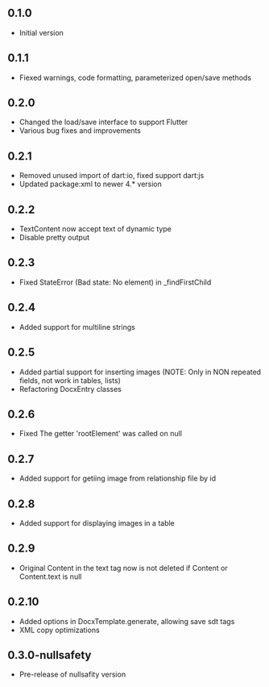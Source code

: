 ## 0.1.0
- Initial version

## 0.1.1
- Fiexed warnings, code formatting, parameterized open/save methods

## 0.2.0
- Сhanged the load/save interface to support Flutter
- Various bug fixes and improvements

## 0.2.1
- Removed unused import of dart:io, fixed support dart:js
- Updated package:xml to newer 4.* version

## 0.2.2
- TextContent now accept text of dynamic type
- Disable pretty output

## 0.2.3
- Fixed StateError (Bad state: No element) in _findFirstChild

## 0.2.4
- Added support for multiline strings

## 0.2.5
- Added partial support for inserting images (NOTE: Only in NON repeated fields, not work in tables, lists)
- Refactoring DocxEntry classes

## 0.2.6
- Fixed The getter 'rootElement' was called on null 

## 0.2.7
- Added support for getiing image from relationship file by id

## 0.2.8
- Added support for displaying images in a table

## 0.2.9
- Original Content in the text tag now is not deleted if Content or Content.text is null

## 0.2.10
- Added options in DocxTemplate.generate, allowing save sdt tags
- XML copy optimizations 

## 0.3.0-nullsafety
- Pre-release of nullsafity version